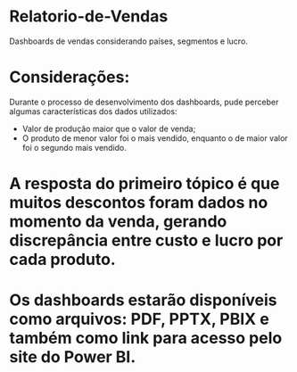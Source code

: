 # Relatorio-de-Vendas
Dashboards de vendas considerando países, segmentos e lucro. 

# Considerações:
Durante o processo de desenvolvimento dos dashboards, pude perceber algumas características dos dados utilizados:
- Valor de produção maior que o valor de venda; 
- O produto de menor valor foi o mais vendido, enquanto o de maior valor foi o segundo mais vendido.

# A resposta do primeiro tópico é que muitos descontos foram dados no momento da venda, gerando discrepância entre custo e lucro por cada produto.
# Os dashboards estarão disponíveis como arquivos: PDF, PPTX, PBIX e também como link para acesso pelo site do Power BI.
